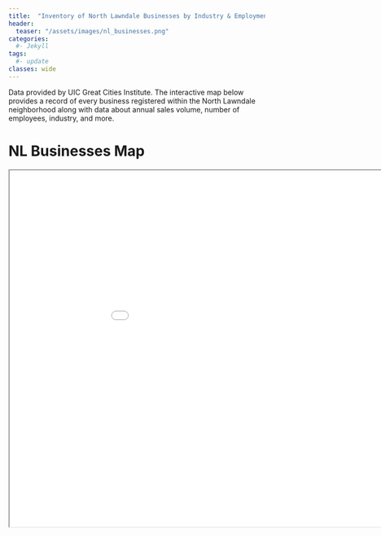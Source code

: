 ```yaml
---
title:  "Inventory of North Lawndale Businesses by Industry & Employment"
header:
  teaser: "/assets/images/nl_businesses.png"
categories: 
  #- Jekyll
tags:
  #- update
classes: wide
---
```

Data provided by UIC Great Cities Institute. The interactive map below provides a record of every business registered within the North Lawndale neighborhood along with data about annual sales volume, number of employees, industry, and more.

# NL Businesses Map

<iframe src="/assets/maps/nl_busineses_map.html" height="700" width="1000"></iframe>

